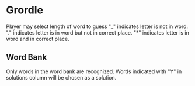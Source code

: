 # Grordle
Player may select length of word to guess
"_" indicates letter is not in word.
"." indicates letter is in word but not in correct place.
"*" indicates letter is in word and in correct place.

## Word Bank
Only words in the word bank are recognized. Words indicated with "Y" in solutions column will be chosen as a solution.

